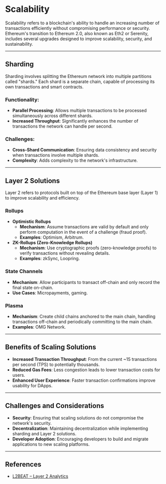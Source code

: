 # Scalability

Scalability refers to a blockchain's ability to handle an increasing number of transactions efficiently without compromising performance or security. Ethereum's transition to Ethereum 2.0, also known as Eth2 or Serenity, includes several upgrades designed to improve scalability, security, and sustainability.

---

## **Sharding**
Sharding involves splitting the Ethereum network into multiple partitions called "shards." Each shard is a separate chain, capable of processing its own transactions and smart contracts.
### **Functionality**:
  - **Parallel Processing**: Allows multiple transactions to be processed simultaneously across different shards.
  - **Increased Throughput**: Significantly enhances the number of transactions the network can handle per second.
### **Challenges**:
  - **Cross-Shard Communication**: Ensuring data consistency and security when transactions involve multiple shards.
  - **Complexity**: Adds complexity to the network's infrastructure.

---

## **Layer 2 Solutions**
Layer 2 refers to protocols built on top of the Ethereum base layer (Layer 1) to improve scalability and efficiency.

### **Rollups**
  - **Optimistic Rollups**
    - **Mechanism**: Assume transactions are valid by default and only perform computation in the event of a challenge (fraud proof).
    - **Examples**: Optimism, Arbitrum.
  - **ZK-Rollups (Zero-Knowledge Rollups)**
    - **Mechanism**: Use cryptographic proofs (zero-knowledge proofs) to verify transactions without revealing details.
    - **Examples**: zkSync, Loopring.

### **State Channels**
  - **Mechanism**: Allow participants to transact off-chain and only record the final state on-chain.
   - **Use Cases**: Micropayments, gaming.

### **Plasma**
  - **Mechanism**: Create child chains anchored to the main chain, handling transactions off-chain and periodically committing to the main chain.
  - **Examples**: OMG Network.

---

## **Benefits of Scaling Solutions**

- **Increased Transaction Throughput**: From the current ~15 transactions per second (TPS) to potentially thousands.  
- **Reduced Gas Fees**: Less congestion leads to lower transaction costs for users.  
- **Enhanced User Experience**: Faster transaction confirmations improve usability for DApps.

---

## **Challenges and Considerations**

- **Security**: Ensuring that scaling solutions do not compromise the network's security.  
- **Decentralization**: Maintaining decentralization while implementing sharding and Layer 2 solutions.  
- **Developer Adoption**: Encouraging developers to build and migrate applications to new scaling platforms.

---

## References

- [L2BEAT – Layer 2 Analytics](https://l2beat.com/)  